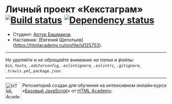 ﻿# Личный проект «Кекстаграм» [![Build status][travis-image]][travis-url] [![Dependency status][dependency-image]][dependency-url]

* Студент: [Артур Башмаков](https://up.htmlacademy.ru/javascript/6/user/149731).
* Наставник: [Евгений Щепотьев] (https://htmlacademy.ru/profile/id125753).

---

_Не удаляйте и не обращайте внимание на папки и файлы:_<br>
_`bin`, `tests`, `.editorconfig`, `.eslintignore`, `.eslintrc`, `.gitignore`, `.travis.yml`, `package.json`._

---

<a href="https://htmlacademy.ru/intensive/javascript"><img align="left" width="50" height="50" title="HTML Academy" src="https://up.htmlacademy.ru/static/img/intensive/javascript/logo-for-github.svg"></a>

Репозиторий создан для обучения на интенсивном онлайн‑курсе «[Базовый JavaScript](https://htmlacademy.ru/intensive/javascript)» от [HTML Academy](https://htmlacademy.ru).

[travis-image]: https://travis-ci.org/htmlacademy-javascript/149731-kekstagram.svg?branch=master
[travis-url]: https://travis-ci.org/htmlacademy-javascript/149731-kekstagram
[dependency-image]: https://david-dm.org/htmlacademy-javascript/149731-kekstagram.svg?style=flat-square
[dependency-url]: https://david-dm.org/htmlacademy-javascript/149731-kekstagram
